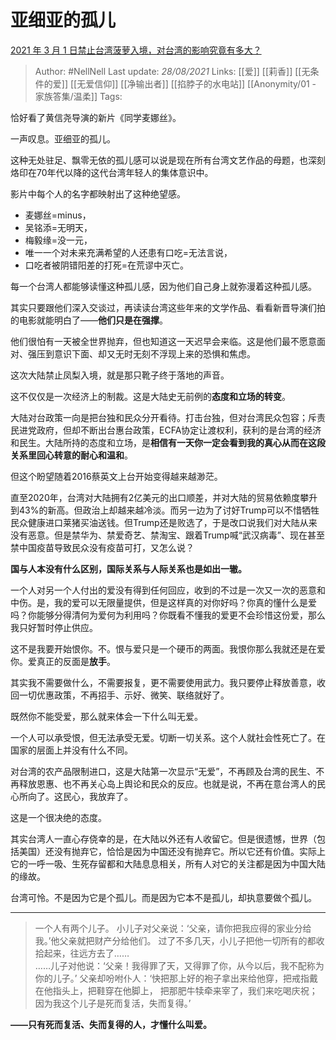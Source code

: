 # 亚细亚的孤儿
[2021 年 3 月 1 日禁止台湾菠萝入境，对台湾的影响究竟有多大？](https://www.zhihu.com/question/446790267/answer/1757690207)


> Author: #NellNell 
Last update: *28/08/2021* 
Links: [[爱]] [[莉香]] [[无条件的爱]] [[无爱信仰]] [[净输出者]] [[掐脖子的水电站]] [[Anonymity/01 - 家族答集/温柔]] 
Tags: 

  

恰好看了黄信尧导演的新片《同学麦娜丝》。

一声叹息。亚细亚的孤儿。

这种无处驻足、飘零无依的孤儿感可以说是现在所有台湾文艺作品的母题，也深刻烙印在70年代以降的这代台湾年轻人的集体意识中。

影片中每个人的名字都映射出了这种绝望感。

-   麦娜丝=minus，
-   吴铭添=无明天，
-   梅毅缘=没一元，
-   唯一一个对未来充满希望的人还患有口吃=无法言说，
-   口吃者被阴错阳差的打死=在荒谬中灭亡。

每一个台湾人都能够读懂这种孤儿感，因为他们自己身上就弥漫着这种孤儿感。

其实只要跟他们深入交谈过，再读读台湾这些年来的文学作品、看看新晋导演们拍的电影就能明白了——**他们只是在强撑**。

他们很怕有一天被全世界抛弃，但也知道这一天迟早会来临。这是他们最不愿意面对、强压到意识下面、却又无时无刻不浮现上来的恐惧和焦虑。

这次大陆禁止凤梨入境，就是那只靴子终于落地的声音。

这不仅仅是一次经济上的制裁。这是大陆史无前例的**态度和立场的转变**。

大陆对台政策一向是把台独和民众分开看待。打击台独，但对台湾民众包容；斥责民进党政府，但却不断出台惠台政策，ECFA协定让渡权利，获利的是台湾的经济和民生。大陆所持的态度和立场，是**相信有一天你一定会看到我的真心从而在这段关系里回心转意的耐心和温和**。

但这个盼望随着2016蔡英文上台开始变得越来越渺茫。

直至2020年，台湾对大陆拥有2亿美元的出口顺差，并对大陆的贸易依赖度攀升到43%的新高。但政治上却越来越冷淡。而另一边为了讨好Trump可以不惜牺牲民众健康进口莱猪买油送钱。但Trump还是败选了，于是改口说我们对大陆从来没有恶意。但是禁华为、禁爱奇艺、禁淘宝、跟着Trump喊“武汉病毒”、现在甚至禁中国疫苗导致民众没有疫苗可打，又怎么说？

**国与人本没有什么区别，国际关系与人际关系也是如出一辙。**

一个人对另一个人付出的爱没有得到任何回应，收到的不过是一次又一次的恶意和中伤。是，我的爱可以无限量提供，但是这样真的对你好吗？你真的懂什么是爱吗？你能够分得清何为爱何为利用吗？你既看不懂我的爱更不会珍惜这份爱，那么我只好暂时停止供应。

这不是我要开始恨你。不。恨与爱只是一个硬币的两面。我恨你那么我就还是在爱你。爱真正的反面是**放手**。

其实我不需要做什么，不需要报复，更不需要使用武力。我只要停止释放善意，收回一切优惠政策，不再招手、示好、微笑、联络就好了。

既然你不能受爱，那么就来体会一下什么叫无爱。

一个人可以承受恨，但无法承受无爱。切断一切关系。这个人就社会性死亡了。在国家的层面上并没有什么不同。

对台湾的农产品限制进口，这是大陆第一次显示“无爱”，不再顾及台湾的民生、不再释放恩惠、也不再关心岛上舆论和民众的反应。也就是说，不再在意台湾人的民心所向了。这民心，我放弃了。

这是一个很决绝的态度。

其实台湾人一直心存侥幸的是，在大陆以外还有人收留它。但是很遗憾，世界（包括美国）还没有抛弃它，恰恰是因为中国还没有抛弃它。所以它还有价值。实际上它的一呼一吸、生死存留都和大陆息息相关，所有人对它的关注都是因为中国大陆的缘故。

台湾可怜。不是因为它是个孤儿。而是因为它本不是孤儿，却执意要做个孤儿。

---

> 一个人有两个儿子。 小儿子对父亲说：‘父亲，请你把我应得的家业分给我。’他父亲就把财产分给他们。 过了不多几天，小儿子把他一切所有的都收拾起来，往远方去了……  
> ……儿子对他说：‘父亲！我得罪了天，又得罪了你，从今以后，我不配称为你的儿子。’ 父亲却吩咐仆人：‘快把那上好的袍子拿出来给他穿，把戒指戴在他指头上，把鞋穿在他脚上， 把那肥牛犊牵来宰了，我们来吃喝庆祝； 因为我这个儿子是死而复活，失而复得。’

**——只有死而复活、失而复得的人，才懂什么叫爱。**
